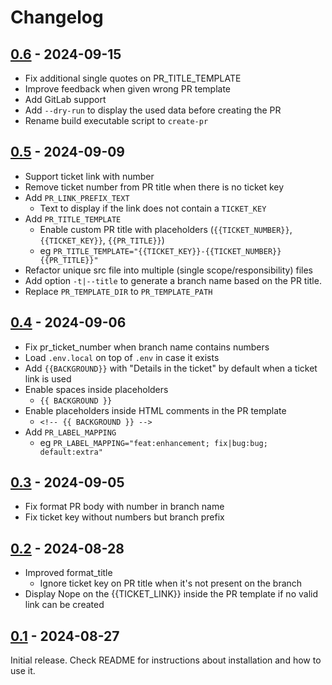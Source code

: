 # Changelog

## [0.6](https://github.com/Chemaclass/create-pr/compare/0.15.0...0.16.0) - 2024-09-15

- Fix additional single quotes on PR_TITLE_TEMPLATE
- Improve feedback when given wrong PR template
- Add GitLab support
- Add `--dry-run` to display the used data before creating the PR
- Rename build executable script to `create-pr`

## [0.5](https://github.com/Chemaclass/create-pr/compare/0.15.0...0.16.0) - 2024-09-09

- Support ticket link with number
- Remove ticket number from PR title when there is no ticket key
- Add `PR_LINK_PREFIX_TEXT`
  - Text to display if the link does not contain a `TICKET_KEY`
- Add `PR_TITLE_TEMPLATE`
  - Enable custom PR title with placeholders (`{{TICKET_NUMBER}}`, `{{TICKET_KEY}}`, `{{PR_TITLE}}`)
  - eg `PR_TITLE_TEMPLATE="{{TICKET_KEY}}-{{TICKET_NUMBER}} {{PR_TITLE}}"`
- Refactor unique src file into multiple (single scope/responsibility) files
- Add option `-t|--title` to generate a branch name based on the PR title.
- Replace `PR_TEMPLATE_DIR` to `PR_TEMPLATE_PATH`

## [0.4](https://github.com/Chemaclass/create-pr/compare/0.3...0.4) - 2024-09-06

- Fix pr_ticket_number when branch name contains numbers
- Load `.env.local` on top of `.env` in case it exists
- Add `{{BACKGROUND}}` with "Details in the ticket" by default when a ticket link is used
- Enable spaces inside placeholders
  - `{{ BACKGROUND }}`
- Enable placeholders inside HTML comments in the PR template
  - `<!-- {{ BACKGROUND }} -->`
- Add `PR_LABEL_MAPPING`
  - eg `PR_LABEL_MAPPING="feat:enhancement; fix|bug:bug; default:extra"`

## [0.3](https://github.com/Chemaclass/create-pr/compare/0.2...0.3) - 2024-09-05

- Fix format PR body with number in branch name
- Fix ticket key without numbers but branch prefix

## [0.2](https://github.com/Chemaclass/create-pr/compare/0.1...0.2) - 2024-08-28

- Improved format_title
  - Ignore ticket key on PR title when it's not present on the branch
- Display Nope on the {{TICKET_LINK}} inside the PR template if no valid link can be created

## [0.1](https://github.com/Chemaclass/create-pr/compare/main...0.1) - 2024-08-27

Initial release. Check README for instructions about installation and how to use it.
